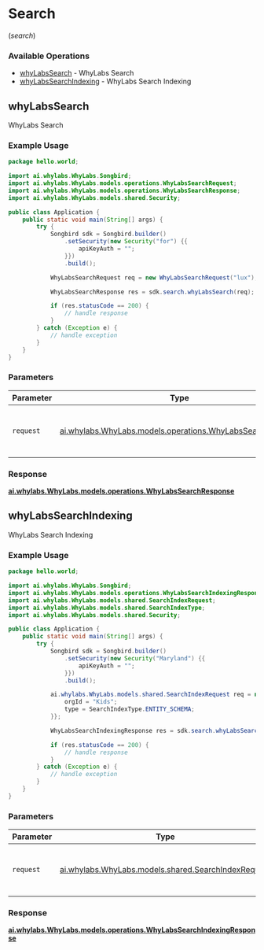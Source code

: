 # Search
(*search*)

### Available Operations

* [whyLabsSearch](#whylabssearch) - WhyLabs Search
* [whyLabsSearchIndexing](#whylabssearchindexing) - WhyLabs Search Indexing

## whyLabsSearch

WhyLabs Search

### Example Usage

```java
package hello.world;

import ai.whylabs.WhyLabs.Songbird;
import ai.whylabs.WhyLabs.models.operations.WhyLabsSearchRequest;
import ai.whylabs.WhyLabs.models.operations.WhyLabsSearchResponse;
import ai.whylabs.WhyLabs.models.shared.Security;

public class Application {
    public static void main(String[] args) {
        try {
            Songbird sdk = Songbird.builder()
                .setSecurity(new Security("for") {{
                    apiKeyAuth = "";
                }})
                .build();

            WhyLabsSearchRequest req = new WhyLabsSearchRequest("lux");            

            WhyLabsSearchResponse res = sdk.search.whyLabsSearch(req);

            if (res.statusCode == 200) {
                // handle response
            }
        } catch (Exception e) {
            // handle exception
        }
    }
}
```

### Parameters

| Parameter                                                                                                    | Type                                                                                                         | Required                                                                                                     | Description                                                                                                  |
| ------------------------------------------------------------------------------------------------------------ | ------------------------------------------------------------------------------------------------------------ | ------------------------------------------------------------------------------------------------------------ | ------------------------------------------------------------------------------------------------------------ |
| `request`                                                                                                    | [ai.whylabs.WhyLabs.models.operations.WhyLabsSearchRequest](../../models/operations/WhyLabsSearchRequest.md) | :heavy_check_mark:                                                                                           | The request object to use for the request.                                                                   |


### Response

**[ai.whylabs.WhyLabs.models.operations.WhyLabsSearchResponse](../../models/operations/WhyLabsSearchResponse.md)**


## whyLabsSearchIndexing

WhyLabs Search Indexing

### Example Usage

```java
package hello.world;

import ai.whylabs.WhyLabs.Songbird;
import ai.whylabs.WhyLabs.models.operations.WhyLabsSearchIndexingResponse;
import ai.whylabs.WhyLabs.models.shared.SearchIndexRequest;
import ai.whylabs.WhyLabs.models.shared.SearchIndexType;
import ai.whylabs.WhyLabs.models.shared.Security;

public class Application {
    public static void main(String[] args) {
        try {
            Songbird sdk = Songbird.builder()
                .setSecurity(new Security("Maryland") {{
                    apiKeyAuth = "";
                }})
                .build();

            ai.whylabs.WhyLabs.models.shared.SearchIndexRequest req = new SearchIndexRequest() {{
                orgId = "Kids";
                type = SearchIndexType.ENTITY_SCHEMA;
            }};            

            WhyLabsSearchIndexingResponse res = sdk.search.whyLabsSearchIndexing(req);

            if (res.statusCode == 200) {
                // handle response
            }
        } catch (Exception e) {
            // handle exception
        }
    }
}
```

### Parameters

| Parameter                                                                                        | Type                                                                                             | Required                                                                                         | Description                                                                                      |
| ------------------------------------------------------------------------------------------------ | ------------------------------------------------------------------------------------------------ | ------------------------------------------------------------------------------------------------ | ------------------------------------------------------------------------------------------------ |
| `request`                                                                                        | [ai.whylabs.WhyLabs.models.shared.SearchIndexRequest](../../models/shared/SearchIndexRequest.md) | :heavy_check_mark:                                                                               | The request object to use for the request.                                                       |


### Response

**[ai.whylabs.WhyLabs.models.operations.WhyLabsSearchIndexingResponse](../../models/operations/WhyLabsSearchIndexingResponse.md)**

